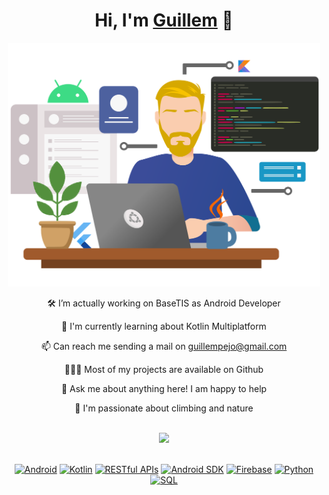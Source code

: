 # 
<div align="center">
<h1 align="center">Hi, I'm  <a href="https://www.linkedin.com/in/guillempejo/">Guillem</a> 🤘</h1>
  <a href="https://guillempejo.github.io/"> <img src="https://github.com/GuillemPejo/guillempejo.github.io/blob/master/img/cover.svg" width="500"/></a>
</div>

<!--
**GuillemPejo/GuillemPejo** is a ✨ _special_ ✨ repository because its `README.md` (this file) appears on your GitHub profile.
-->

<div align="center">

🛠   I’m actually working on BaseTIS as Android Developer </br>

🚀   I'm currently learning about Kotlin Multiplatform </br>

📫   Can reach me sending a mail on guillempejo@gmail.com </br>

👨🏻‍💻   Most of my projects are available on Github </br>

💬   Ask me about anything here! I am happy to help </br>

🌱   I'm passionate about climbing and nature </br>
 
 </br>
<img height="180em" src="https://github-readme-stats-eight-theta.vercel.app/api?username=GuillemPejo&show_icons=true&theme=algolia&include_all_commits=true&count_private=true"/>

</br>
</br>


[![Android](https://img.shields.io/badge/Android-3DDC84?style=for-the-badge&logo=android&logoColor=white&labelColor=101010)]()
[![Kotlin](https://img.shields.io/badge/Kotlin-0095D5?style=for-the-badge&logo=kotlin&logoColor=white&labelColor=101010)]()
[![RESTful APIs](https://img.shields.io/badge/RESTful_APIs-007396?style=for-the-badge&logo=java&logoColor=white&labelColor=101010)]()
[![Android SDK](https://img.shields.io/badge/Android_SDK-3DDC84?style=for-the-badge&logo=android-studio&logoColor=white&labelColor=101010)]()
[![Firebase](https://img.shields.io/badge/Firebase-FFCA28?style=for-the-badge&logo=firebase&logoColor=white&labelColor=101010)]()
[![Python](https://img.shields.io/badge/Python-CC0000?style=for-the-badge&logo=python&logoColor=white&labelColor=101010)]()
[![SQL](https://img.shields.io/badge/SQL-4479A1?style=for-the-badge&logo=mysql&logoColor=white&labelColor=101010)]()

</br>
</div>

